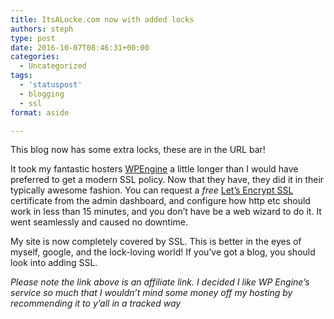 ```yaml
---
title: ItsALocke.com now with added locks
authors: steph
type: post
date: 2016-10-07T08:46:31+00:00
categories:
  - Uncategorized
tags:
  - 'statuspost'
  - blogging
  - ssl
format: aside

---
```

This blog now has some extra locks, these are in the URL bar!

It took my fantastic hosters [WPEngine][1] a little longer than I would have preferred to get a modern SSL policy. Now that they have, they did it in their typically awesome fashion. You can request a _free_ [Let&#8217;s Encrypt SSL][2] certificate from the admin dashboard, and configure how http etc should work in less than 15 minutes, and you don&#8217;t have be a web wizard to do it. It went seamlessly and caused no downtime.

My site is now completely covered by SSL. This is better in the eyes of myself, google, and the lock-loving world! If you&#8217;ve got a blog, you should look into adding SSL.

_Please note the link above is an affiliate link. I decided I like WP Engine&#8217;s service so much that I wouldn&#8217;t mind some money off my hosting by recommending it to y&#8217;all in a tracked way_

 [1]: http://www.shareasale.com/r.cfm?u=1379877&m=41388&b=394686
 [2]: https://letsencrypt.org/